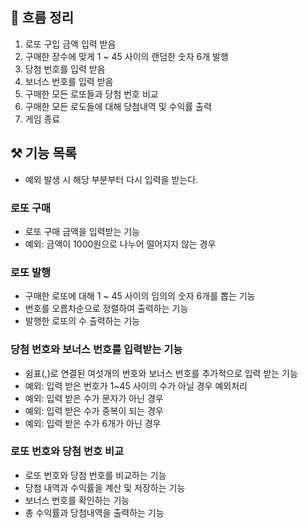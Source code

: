 ## 🎯 흐름 정리
1. 로또 구입 금액 입력 받음 
2. 구매한 장수에 맞게 1 ~ 45 사이의 랜덤한 숫자 6개 발행
3. 당첨 번호를 입력 받음
4. 보너스 번호를 입력 받음
5. 구매한 모든 로또들과 당첨 번호 비교 
6. 구매한 모든 로도들에 대해 당첨내역 및 수익률 출력 
7. 게임 종료 

## ⚒️ 기능 목록
- 예외 발생 시 해당 부분부터 다시 입력을 받는다.
### 로또 구매
- 로또 구매 금액을 입력받는 기능
- 예외: 금액이 1000원으로 나누어 떨어지지 않는 경우
### 로또 발행
- 구매한 로또에 대해 1 ~ 45 사이의 임의의 숫자 6개를 뽑는 기능
- 번호를 오름차순으로 정렬하여 출력하는 기능
- 발행한 로또의 수 출력하는 기능
### 당첨 번호와 보너스 번호를 입력받는 기능
- 쉼표(,)로 연결된 여섯개의 번호와 보너스 번호를 추가적으로 입력 받는 기능 
- 예외: 입력 받은 번호가 1~45 사이의 수가 아닐 경우 예외처리
- 예외: 입력 받은 수가 문자가 아닌 경우
- 예외: 입력 받은 수가 중복이 되는 경우
- 예외: 입력 받은 수가 6개가 아닌 경우
### 로또 번호와 당첨 번호 비교
- 로또 번호와 당첨 번호를 비교하는 기능
- 당첨 내역과 수익률을 계산 및 저장하는 기능
- 보너스 번호를 확인하는 기능
- 총 수익률과 당첨내역을 출력하는 기능 